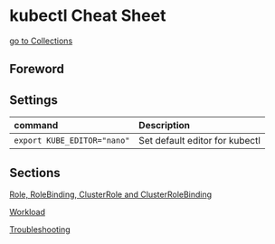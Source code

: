 # kubectl Cheat Sheet

[go to Collections](../README.md)

## Foreword

## Settings

| command | Description                                         |
| :---    | :---                                                |
| ```export KUBE_EDITOR="nano"``` | Set default editor for kubectl |

## Sections

[Role, RoleBinding, ClusterRole and ClusterRoleBinding](kubectl-rbac.md)

[Workload](kubectl-workload.md)

[Troubleshooting](kubectl-troubleshooting.md)
